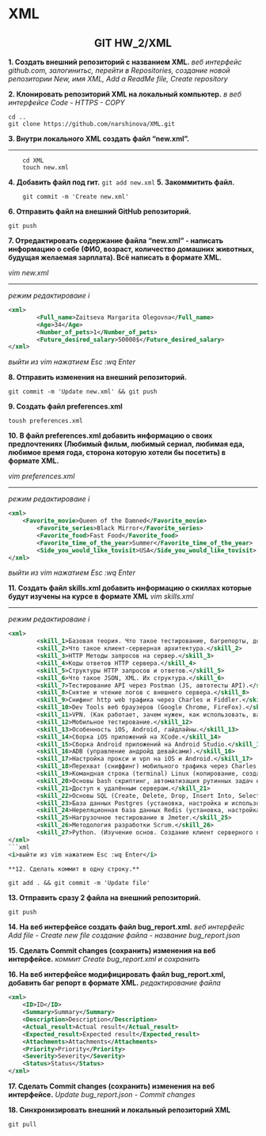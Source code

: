 # XML
<h2 align="center">GIT HW_2/XML</h2>

**1. Создать внешний репозиторий c названием XML.**
<i>веб интерфейс github.com, залогинитьс, перейти в Repositories, создание новой репозитории New, имя XML, Add a ReadMe file, Create repository</i>

**2. Клонировать репозиторий XML на локальный компьютер.**
<i>в веб интерфейсе Code - HTTPS - COPY</i>

    cd ..
    git clone https://github.com/narshinova/XML.git
**3. Внутри локального XML создать файл “new.xml”.**<hr>
```
    cd XML
    touch new.xml
```
**4. Добавить файл под гит.**
    ```
    git add new.xml
    ```
**5. Закоммитить файл.**
```
    git commit -m 'Create new.xml'
```
**6. Отправить файл на внешний GitHub репозиторий.**
```
git push
```
**7. Отредактировать содержание файла “new.xml” - написать информацию о себе (ФИО, возраст, количество домашних животных, будущая желаемая зарплата). Всё написать в формате XML.**

<i>vim new.xml<hr>
режим редактироваие i</i>
```xml
<xml>
        <Full_name>Zaitseva Margarita Olegovna</Full_name>
        <Age>34</Age>
        <Number_of_pets>1</Number_of_pets>
        <Future_desired_salary>50000$</Future_desired_salary>
</xml>
```
<i>выйти из vim нажатием Esc :wq Enter</i>

**8. Отправить изменения на внешний репозиторий.**
```
git commit -m 'Update new.xml' && git push
```
**9. Создать файл preferences.xml**
```
toush preferences.xml
```
**10. В файл preferences.xml добавить информацию о своих предпочтениях (Любимый фильм, любимый сериал, любимая еда, любимое время года, сторона которую хотели бы посетить) в формате XML.**

<i>vim preferences.xml<hr>
режим редактироваие i</i>
```xml
<xml>
	<Favorite_movie>Queen of the Damned</Favorite_movie>
        <Favorite_series>Black Mirror</Favorite_series>
        <Favorite_food>Fast Food</Favorite_food>
        <Favorite_time_of_the_year>Summer</Favorite_time_of_the_year>
        <Side_you_would_like_tovisit>USA</Side_you_would_like_tovisit>
</xml>
```
<i>выйти из vim нажатием Esc :wq Enter</i>

**11. Создать файл skills.xml добавить информацию о скиллах которые будут изучены на курсе в формате XML**
<i>vim skills.xml<hr>
режим редактироваие i</i>
```xml
<xml>
        <skill_1>Базовая теория. Что такое тестирование, багрепорты, документация, виды, методы, направления тестирования и т.п. SDLC, STLC.</skill_1>
        <skill_2>Что такое клиент-серверная архитектура.</skill_2>
        <skill_3>HTTP Методы запросов на сервер.</skill_3>
        <skill_4>Коды ответов HTTP сервера.</skill_4>
        <skill_5>Структуры HTTP запросов и ответов.</skill_5>
        <skill_6>Что такое JSON, XML. Их структура.</skill_6>
        <skill_7>Тестирование API через Postman (JS, автотесты API).</skill_7>
        <skill_8>Снятие и чтение логов c внешнего сервера.</skill_8>
        <skill_9>Снифинг http web трафика через Charles и Fiddler.</skill_9>
        <skill_10>Dev Tools веб браузеров (Google Chrome, FireFox).</skill_10>
        <skill_11>VPN. (Как работает, зачем нужен, как использовать, варианты инструментов)</skill_11>
        <skill_12>Мобильное тестирование.</skill_12>
        <skill_13>Особенность iOS, Android, гайдлайны.</skill_13>
        <skill_14>Сборка iOS приложений на XCode.</skill_14>
        <skill_15>Сборка Android приложений на Android Studio.</skill_15>
        <skill_16>ADB (управление андройд девайсами).</skill_16>
        <skill_17>Настройка прокси и vpn на iOS и Android.</skill_17>
        <skill_18>Перехват (сниффинг) мобильного трафика через Charles и Fiddler на iOS и Android.</skill_18>
        <skill_19>Командная строка (terminal) Linux (копирование, создание, просмотр, перемещение файлов на серверах без графического интерфейса)</skill_19>
        <skill_20>Основы bash скриптинг, автоматизация рутинных задач на сервере.</skill_20>
        <skill_21>Доступ к удалённым серверам.</skill_21>
        <skill_22>Основы SQL (Create, Delete, Drop, Insert Into, Select, From, Where, Join).</skill_22>
        <skill_23>База данных Postgres (установка, настройка и использование).</skill_23>
        <skill_24>Нереляционная база данных Redis (установка, настройка и использование).</skill_24>
        <skill_25>Нагрузочное тестирование в Jmeter.</skill_25>
        <skill_26>Методология разработки Scrum.</skill_26>
        <skill_27>Python. (Изучение основ. Создание клиент серверного приложения)</skill_27>
</xml>
```xml
<i>выйти из vim нажатием Esc :wq Enter</i>

**12. Сделать коммит в одну строку.**
```
    git add . && git commit -m 'Update file'
    
**13. Отправить сразу 2 файла на внешний репозиторий.**

    git push
    
**14. На веб интерфейсе создать файл bug_report.xml.**
<i>веб интерфейс Add file - Create new file создание файла - название bug_report.json</i>

**15. Сделать Commit changes (сохранить) изменения на веб интерфейсе.**
<i>коммит Create bug_report.xml и сохранить</i>

**16. На веб интерфейсе модифицировать файл bug_report.xml, добавить баг репорт в формате XML.**
<i>редактирование файла</i>
```xml
<xml>
	<ID>ID</ID>
	<Summary>Summary</Summary>
	<Description>Description</Description>
	<Actual_result>Actual result</Actual_result>
	<Expected_result>Expected result</Expected_result>
	<Attachments>Attachments</Attachments>
	<Priority>Priority</Priority>
	<Severity>Severity</Severity>
	<Status>Status</Status>
</xml>
```
**17. Сделать Commit changes (сохранить) изменения на веб интерфейсе.**
<i>Update bug_report.json - Commit changes</i>

**18. Синхронизировать внешний и локальный репозиторий XML**

    git pull
